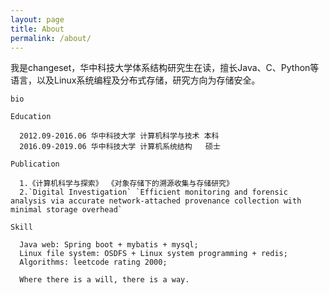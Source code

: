 ```yaml
---
layout: page
title: About
permalink: /about/
---
```


  我是changeset，华中科技大学体系结构研究生在读，擅长Java、C、Python等语言，以及Linux系统编程及分布式存储，研究方向为存储安全。
  
  `bio`

  `Education`

      2012.09-2016.06 华中科技大学 计算机科学与技术 本科
      2016.09-2019.06 华中科技大学 计算机系统结构   硕士

  `Publication`

      1.《计算机科学与探索》 《对象存储下的溯源收集与存储研究》
      2.`Digital Investigation` `Efficient monitoring and forensic analysis via accurate network-attached provenance collection with minimal storage overhead`
  
  `Skill`
      
      Java web: Spring boot + mybatis + mysql;
      Linux file system: OSDFS + Linux system programming + redis;
      Algorithms: leetcode rating 2000;

      Where there is a will, there is a way.

